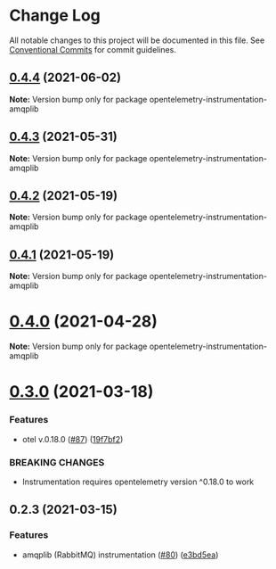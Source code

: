 # Change Log

All notable changes to this project will be documented in this file.
See [Conventional Commits](https://conventionalcommits.org) for commit guidelines.

## [0.4.4](https://github.com/aspecto-io/opentelemetry-amqplib/compare/opentelemetry-instrumentation-amqplib@0.4.3...opentelemetry-instrumentation-amqplib@0.4.4) (2021-06-02)

**Note:** Version bump only for package opentelemetry-instrumentation-amqplib





## [0.4.3](https://github.com/aspecto-io/opentelemetry-amqplib/compare/opentelemetry-instrumentation-amqplib@0.4.2...opentelemetry-instrumentation-amqplib@0.4.3) (2021-05-31)

**Note:** Version bump only for package opentelemetry-instrumentation-amqplib





## [0.4.2](https://github.com/aspecto-io/opentelemetry-amqplib/compare/opentelemetry-instrumentation-amqplib@0.4.1...opentelemetry-instrumentation-amqplib@0.4.2) (2021-05-19)

**Note:** Version bump only for package opentelemetry-instrumentation-amqplib





## [0.4.1](https://github.com/aspecto-io/opentelemetry-amqplib/compare/opentelemetry-instrumentation-amqplib@0.4.0...opentelemetry-instrumentation-amqplib@0.4.1) (2021-05-19)

**Note:** Version bump only for package opentelemetry-instrumentation-amqplib





# [0.4.0](https://github.com/aspecto-io/opentelemetry-amqplib/compare/opentelemetry-instrumentation-amqplib@0.3.0...opentelemetry-instrumentation-amqplib@0.4.0) (2021-04-28)

**Note:** Version bump only for package opentelemetry-instrumentation-amqplib





# [0.3.0](https://github.com/aspecto-io/opentelemetry-amqplib/compare/opentelemetry-instrumentation-amqplib@0.2.3...opentelemetry-instrumentation-amqplib@0.3.0) (2021-03-18)


### Features

* otel v.0.18.0 ([#87](https://github.com/aspecto-io/opentelemetry-amqplib/issues/87)) ([19f7bf2](https://github.com/aspecto-io/opentelemetry-amqplib/commit/19f7bf2182e7fafa71817aa7038221755de68007))


### BREAKING CHANGES

* Instrumentation requires opentelemetry version ^0.18.0 to work





## 0.2.3 (2021-03-15)


### Features

* amqplib (RabbitMQ) instrumentation ([#80](https://github.com/aspecto-io/opentelemetry-amqplib/issues/80)) ([e3bd5ea](https://github.com/aspecto-io/opentelemetry-amqplib/commit/e3bd5ea377732df3085ed7177922caf574ec7616))
